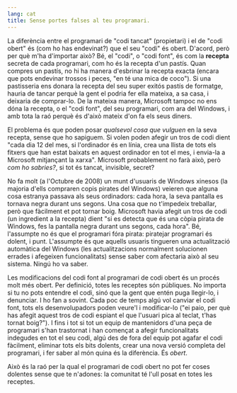 ```yaml
---
lang: cat
title: Sense portes falses al teu programari.
---
```


La diferència entre el programari de "codi tancat" (propietari) i el de "codi obert" és (com ho has endevinat?) que el seu "codi" és obert. D'acord, però per què m'ha d'importar això? Bé, el "codi", o "codi font", és com la <b>recepta</b> secreta de cada programari, com ho és la recepta d'un pastís. Quan compres un pastís, no hi ha manera d'esbrinar la recepta exacta (encara que pots endevinar trossos i peces, "en té una mica de coco"). Si una pastisseria ens donara la recepta del seu super exitós pastís de formatge, hauria de tancar perquè la gent el podria fer ella mateixa, a sa casa, i deixaria de comprar-lo. De la mateixa manera, Microsoft tampoc no ens dóna la recepta, o el "codi font", del seu programari, com ara del Windows, i amb tota la raó perquè és d'això mateix d'on fa els seus diners.

El problema és que poden posar <i>qualsevol cosa que vulguen</i> en la seva recepta, sense que ho sapiguem. Si volen poden afegir un tros de codi dient "cada dia 12 del mes, si l'ordinador és en línia, crea una llista de tots els fitxers que han estat baixats en aquest ordinador en tot el mes, i envia-la a Microsoft mitjançant la xarxa". Microsoft probablement no farà això, però <i>com ho sabries?</i>, si tot és tancat, invisible, secret?

No fa molt (a l'Octubre de 2008) un munt d'usuaris de Windows xinesos (la majoria d'ells compraren copis pirates del Windows) veieren que alguna cosa estranya passava als seus ordinadors: cada hora, la seva pantalla es tornava negra durant uns segons. Una cosa que no t'impedeix treballar, però que fàcilment et pot tornar boig. Microsoft havia afegit un tros de codi (un ingredient a la recepta) dient "si es detecta que és una còpia pirata de Windows, fes la pantalla negra durant uns segons, cada hora". Bé, l'assumpte no és que el programari fóra pirata: piratejar programari és dolent, i punt. L'assumpte és que aquells usuaris tingueren una actualització automàtica del Windows (les actualitzacions normalment solucionen errades i afegeixen funcionalitats) sense saber com afectaria això al seu sistema. Ningú ho va saber.

Les modificacions del codi font al programari de codi obert és un procés molt més obert. Per definició, totes les receptes són públiques. No importa si tu no pots entendre el codi, sinó que la gent que entén puga llegir-lo, i denunciar. I ho fan a sovint. Cada poc de temps algú vol canviar el codi font, tots els desenvolupadors poden veure'l i modificar-lo ("ei paio, per què has afegit aquest tros de codi espiant el que l'usuari pica al teclat, t'has tornat boig?"). I fins i tot si tot un equip de mantenidors d'una peça de programari s'han trastornat i han començat a afegir funcionalitats indegudes en tot el seu codi, algú des de fora del equip pot agafar el codi fàcilment, eliminar tots els bits dolents, crear una nova versió completa del programari, i fer saber al món quina és la diferència. És <i>obert</i>.

Això és la raó per la qual el programari de codi obert no pot fer coses dolentes sense que te n'adones: la comunitat té l'ull posat en totes les receptes.



